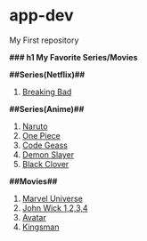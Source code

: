 # app-dev
My First repository

**### h1 My Favorite Series/Movies**

**##Series(Netflix)##**
1. [Breaking Bad](https://en.wikipedia.org/wiki/Breaking_Bad)

**##Series(Anime)##**
1. [Naruto](https://en.wikipedia.org/wiki/Naruto)
2. [One Piece](https://en.wikipedia.org/wiki/One_Piece)
3. [Code Geass](https://en.wikipedia.org/wiki/Code_Geass)
4. [Demon Slayer](https://en.wikipedia.org/wiki/Demon_Slayer:_Kimetsu_no_Yaiba)
5. [Black Clover](https://en.wikipedia.org/wiki/Black_Clover)

**##Movies##**
1. [Marvel Universe](https://en.wikipedia.org/wiki/Marvel_Cinematic_Universe)
2. [John Wick 1,2,3,4](https://en.wikipedia.org/wiki/John_Wick)
3. [Avatar](https://en.wikipedia.org/wiki/Avatar_(2009_film))
4. [Kingsman](https://en.wikipedia.org/wiki/Kingsman_(franchise))
